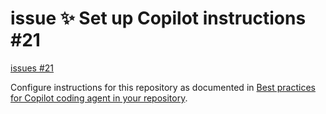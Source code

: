 # issue ✨ Set up Copilot instructions #21
[issues #21](https://github.com/cat2151/cat-file-watcher/issues/21)

Configure instructions for this repository as documented in [Best practices for Copilot coding agent in your repository](https://gh.io/copilot-coding-agent-tips).

<Onboard this repo>
